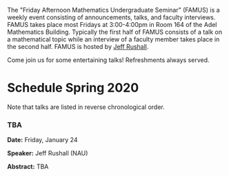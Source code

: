 The "Friday Afternoon Mathematics Undergraduate Seminar" (FAMUS) is a weekly event consisting of announcements, talks, and faculty interviews.  FAMUS takes place most Fridays at 3:00-4:00pm in Room 164 of the Adel Mathematics Building.  Typically the first half of FAMUS consists of a talk on a mathematical topic while an interview of a faculty member takes place in the second half. FAMUS is hosted by [Jeff Rushall](https://nau.edu/cefns/natsci/math/directory-full-time/rushall-jeff/).

Come join us for some entertaining talks!  Refreshments always served.

# Schedule Spring 2020 #

Note that talks are listed in reverse chronological order.

### TBA

**Date:** Friday, January 24

**Speaker:** Jeff Rushall (NAU)

**Abstract:** TBA

<!-- I'll explain how pi has been computed, estimated, and expressed through the centuries.  It will be insanely entertaining.  I normally like to give talks on pi on "Pi Day" (March 14th) (3-14)(get it?).  But Pi Day falls on spring break these days.  So we will pretend it is Pi Day and eat pie!  Everyone is welcome to bring some pie.  I will bring a pie.  I'm told that NAU Math Club representatives will attend and bring pie.  

The faculty guest will be Tyler Brock.  Tyler will also bring a pie.  [[PDF of Flyer]({{ site.baseurl }}/famus_files/FAMUS19-12-06.pdf)] -->
